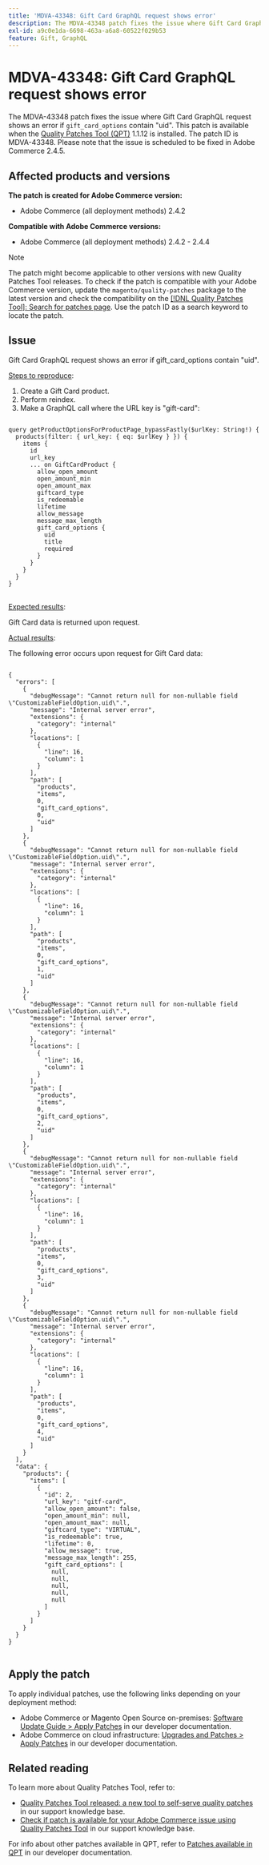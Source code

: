 ```yaml
---
title: 'MDVA-43348: Gift Card GraphQL request shows error'
description: The MDVA-43348 patch fixes the issue where Gift Card GraphQL request shows an error if `gift_card_options` contain "uid". This patch is available when the [Quality Patches Tool (QPT)](/help/announcements/adobe-commerce-announcements/magento-quality-patches-released-new-tool-to-self-serve-quality-patches.md) 1.1.12 is installed. The patch ID is MDVA-43348. Please note that the issue is scheduled to be fixed in Adobe Commerce 2.4.5.
exl-id: a9c0e1da-6698-463a-a6a8-60522f029b53
feature: Gift, GraphQL
---
```

# MDVA-43348: Gift Card GraphQL request shows error

The MDVA-43348 patch fixes the issue where Gift Card GraphQL request shows an error if `gift_card_options` contain "uid". This patch is available when the [Quality Patches Tool (QPT)](/help/announcements/adobe-commerce-announcements/magento-quality-patches-released-new-tool-to-self-serve-quality-patches.md) 1.1.12 is installed. The patch ID is MDVA-43348. Please note that the issue is scheduled to be fixed in Adobe Commerce 2.4.5.

## Affected products and versions

**The patch is created for Adobe Commerce version:**

* Adobe Commerce (all deployment methods) 2.4.2

**Compatible with Adobe Commerce versions:**

* Adobe Commerce (all deployment methods) 2.4.2 - 2.4.4

>[!NOTE]
>
>The patch might become applicable to other versions with new Quality Patches Tool releases. To check if the patch is compatible with your Adobe Commerce version, update the `magento/quality-patches` package to the latest version and check the compatibility on the [[!DNL Quality Patches Tool]: Search for patches page](https://devdocs.magento.com/quality-patches/tool.html#patch-grid). Use the patch ID as a search keyword to locate the patch.

## Issue

Gift Card GraphQL request shows an error if gift_card_options contain "uid".

<u>Steps to reproduce</u>:

1. Create a Gift Card product.
1. Perform reindex.
1. Make a GraphQL call where the URL key is "gift-card":

<pre>
<code class="language-graphql">
query getProductOptionsForProductPage_bypassFastly($urlKey: String!) {
  products(filter: { url_key: { eq: $urlKey } }) {
    items {
      id
      url_key
      ... on GiftCardProduct {
        allow_open_amount
        open_amount_min
        open_amount_max
        giftcard_type
        is_redeemable
        lifetime
        allow_message
        message_max_length
        gift_card_options {
          uid
          title
          required
        }
      }
    }
  }
}
</code>
</pre>

<u>Expected results</u>:

Gift Card data is returned upon request.

<u>Actual results</u>:

The following error occurs upon request for Gift Card data:

<pre>
<code class="language-graphql">
{
  "errors": [
    {
      "debugMessage": "Cannot return null for non-nullable field \"CustomizableFieldOption.uid\".",
      "message": "Internal server error",
      "extensions": {
        "category": "internal"
      },
      "locations": [
        {
          "line": 16,
          "column": 1
        }
      ],
      "path": [
        "products",
        "items",
        0,
        "gift_card_options",
        0,
        "uid"
      ]
    },
    {
      "debugMessage": "Cannot return null for non-nullable field \"CustomizableFieldOption.uid\".",
      "message": "Internal server error",
      "extensions": {
        "category": "internal"
      },
      "locations": [
        {
          "line": 16,
          "column": 1
        }
      ],
      "path": [
        "products",
        "items",
        0,
        "gift_card_options",
        1,
        "uid"
      ]
    },
    {
      "debugMessage": "Cannot return null for non-nullable field \"CustomizableFieldOption.uid\".",
      "message": "Internal server error",
      "extensions": {
        "category": "internal"
      },
      "locations": [
        {
          "line": 16,
          "column": 1
        }
      ],
      "path": [
        "products",
        "items",
        0,
        "gift_card_options",
        2,
        "uid"
      ]
    },
    {
      "debugMessage": "Cannot return null for non-nullable field \"CustomizableFieldOption.uid\".",
      "message": "Internal server error",
      "extensions": {
        "category": "internal"
      },
      "locations": [
        {
          "line": 16,
          "column": 1
        }
      ],
      "path": [
        "products",
        "items",
        0,
        "gift_card_options",
        3,
        "uid"
      ]
    },
    {
      "debugMessage": "Cannot return null for non-nullable field \"CustomizableFieldOption.uid\".",
      "message": "Internal server error",
      "extensions": {
        "category": "internal"
      },
      "locations": [
        {
          "line": 16,
          "column": 1
        }
      ],
      "path": [
        "products",
        "items",
        0,
        "gift_card_options",
        4,
        "uid"
      ]
    }
  ],
  "data": {
    "products": {
      "items": [
        {
          "id": 2,
          "url_key": "gitf-card",
          "allow_open_amount": false,
          "open_amount_min": null,
          "open_amount_max": null,
          "giftcard_type": "VIRTUAL",
          "is_redeemable": true,
          "lifetime": 0,
          "allow_message": true,
          "message_max_length": 255,
          "gift_card_options": [
            null,
            null,
            null,
            null,
            null
          ]
        }
      ]
    }
  }
}
</code>
</pre>

## Apply the patch

To apply individual patches, use the following links depending on your deployment method:

* Adobe Commerce or Magento Open Source on-premises: [Software Update Guide > Apply Patches](https://devdocs.magento.com/guides/v2.4/comp-mgr/patching/mqp.html) in our developer documentation.
* Adobe Commerce on cloud infrastructure: [Upgrades and Patches > Apply Patches](https://devdocs.magento.com/cloud/project/project-patch.html) in our developer documentation.

## Related reading

To learn more about Quality Patches Tool, refer to:

* [Quality Patches Tool released: a new tool to self-serve quality patches](/help/announcements/adobe-commerce-announcements/magento-quality-patches-released-new-tool-to-self-serve-quality-patches.md) in our support knowledge base.
* [Check if patch is available for your Adobe Commerce issue using Quality Patches Tool](/help/support-tools/patches-available-in-qpt-tool/check-patch-for-magento-issue-with-magento-quality-patches.md) in our support knowledge base.

For info about other patches available in QPT, refer to [Patches available in QPT](https://devdocs.magento.com/quality-patches/tool.html#patch-grid) in our developer documentation.
